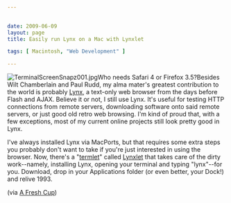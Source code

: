 ```yaml
---
 

date: 2009-06-09
layout: page
title: Easily run Lynx on a Mac with Lynxlet

tags: [ Macintosh, "Web Development" ]

---
```


![TerminalScreenSnapz001.jpg](/uploads/2009/06/terminalscreensnapz001.jpg)Who
needs Safari 4 or Firefox 3.5?Besides Wilt Chamberlain and Paul Rudd, my
alma mater's greatest contribution to the world is probably
[Lynx](http://en.wikipedia.org/wiki/Lynx_(web_browser)), a text-only web
browser from the days before Flash and AJAX. Believe it or not, I still
use Lynx. It's useful for testing HTTP connections from remote servers,
downloading software onto said remote servers, or just good old retro
web browsing. I'm kind of proud that, with a few exceptions, most of my
current online projects still look pretty good in Lynx.

I've always installed Lynx via MacPorts, but that requires some extra
steps you probably don't want to take if you're just interested in using
the browser. Now, there's a "[termlet](http://habilis.net/termlet/)"
called [Lynxlet](http://habilis.net/lynxlet/) that takes care of the
dirty work--namely, installing Lynx, opening your terminal and typing
"lynx"--for you. Download, drop in your Applications folder (or even
better, your Dock!) and relive 1993.

(via [A Fresh Cup](http://afreshcup.com/2009/06/08/double-shot-469/))
